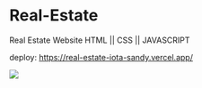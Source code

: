 # Real-Estate
Real Estate Website HTML || CSS || JAVASCRIPT

deploy: https://real-estate-iota-sandy.vercel.app/

<img src="fondo.gif">
